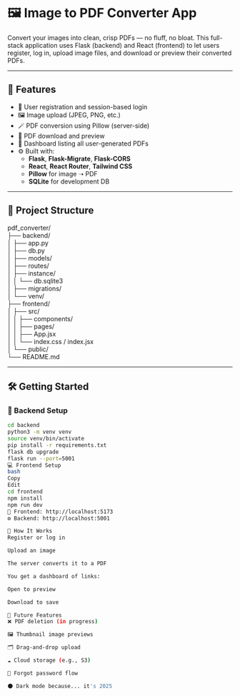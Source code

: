 # 🖼️ Image to PDF Converter App

Convert your images into clean, crisp PDFs — no fluff, no bloat. This full-stack application uses Flask (backend) and React (frontend) to let users register, log in, upload image files, and download or preview their converted PDFs.

---

## 🚀 Features

- 🔐 User registration and session-based login  
- 🖼️ Image upload (JPEG, PNG, etc.)  
- 🪄 PDF conversion using Pillow (server-side)  
- 📄 PDF download and preview  
- 🧾 Dashboard listing all user-generated PDFs  
- ⚙️ Built with:
  - **Flask**, **Flask-Migrate**, **Flask-CORS**
  - **React**, **React Router**, **Tailwind CSS**
  - **Pillow** for image ➝ PDF
  - **SQLite** for development DB

---

## 📂 Project Structure

pdf_converter/  
├── backend/  
│   ├── app.py  
│   ├── db.py  
│   ├── models/  
│   ├── routes/  
│   ├── instance/  
│   │   └── db.sqlite3  
│   ├── migrations/  
│   └── venv/  
├── frontend/  
│   ├── src/  
│   │   ├── components/  
│   │   ├── pages/  
│   │   ├── App.jsx  
│   │   └── index.css / index.jsx  
│   └── public/  
└── README.md

---

## 🛠️ Getting Started

### 🔧 Backend Setup

```bash
cd backend
python3 -m venv venv
source venv/bin/activate
pip install -r requirements.txt
flask db upgrade
flask run --port=5001
💻 Frontend Setup
bash
Copy
Edit
cd frontend
npm install
npm run dev
🧠 Frontend: http://localhost:5173
⚙️ Backend: http://localhost:5001

🧪 How It Works
Register or log in

Upload an image

The server converts it to a PDF

You get a dashboard of links:

Open to preview

Download to save

🧠 Future Features
❌ PDF deletion (in progress)

🖼️ Thumbnail image previews

🗂 Drag-and-drop upload

☁️ Cloud storage (e.g., S3)

🔁 Forgot password flow

🌑 Dark mode because... it's 2025

